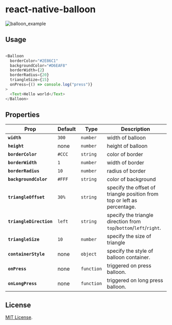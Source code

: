 # react-native-balloon

![balloon_example](https://user-images.githubusercontent.com/7026785/36620231-6514b930-1935-11e8-84e2-79a25e44f25a.png)

## Usage

```js

<Balloon
  borderColor="#2E86C1"
  backgroundColor="#D6EAF8"
  borderWidth={2}
  borderRadius={20}
  triangleSize={15}
  onPress={() => console.log("press")}
>
  <Text>Hello world</Text>
</Balloon>
```


## Properties

| Prop | Default | Type | Description |
|---|---|---| ---|
|**`width`**| `300` | `number`|width of balloon|
|**`height`**| none | `number`|height of balloon|
|**`borderColor`**| `#CCC` | `string`|color of border|
|**`borderWidth`**| `1` | `number`|width of border|
|**`borderRadius`**| `10` | `number`|radius of border|
|**`backgroundColor`**| `#FFF` | `string`|color of background|
|**`triangleOffset`**| `30%` | `string`|specify the offset of triangle position from top or left as percentage. |
|**`triangleDirection`**| `left` | `string`|specify the triangle direction from `top`/`bottom`/`left`/`right`.  |
|**`triangleSize`**| `10` | `number`|specify the size of triangle|
|**`containerStyle`**| none | `object`|specify the style of balloon container. |
|**`onPress`**| none | `function`|triggered on press balloon.|
|**`onLongPress`**| none | `function`|triggered on long press balloon.|



## License

[MIT License](http://opensource.org/licenses/mit-license.html).
